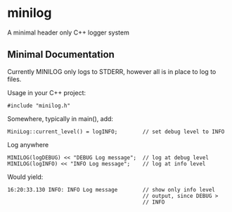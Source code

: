 minilog
=======

A minimal header only C++ logger system

## Minimal Documentation ##
Currently MINILOG only logs to STDERR, however all is in place to log
to files.

Usage in your C++ project:
````
#include "minilog.h"
````

Somewhere, typically in main(), add:
````
MiniLog::current_level() = logINFO;        // set debug level to INFO
````


Log anywhere
````
MINILOG(logDEBUG) << "DEBUG Log message";  // log at debug level
MINILOG(logINFO) << "INFO Log message";    // log at info level
````

Would yield: 
````
16:20:33.130 INFO: INFO Log message        // show only info level
                                           // output, since DEBUG >
                                           // INFO
````

